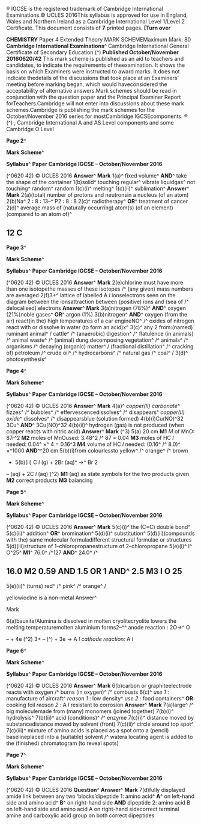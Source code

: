 ® IGCSE is the registered trademark of Cambridge International Examinations.© UCLES 2016This syllabus is approved for use in England, Wales and Northern Ireland as a Cambridge International Level 1/Level 2 Certificate. This document consists of **7** printed pages. **[Turn over** 

**CHEMISTRY** Paper 4 Extended Theory MARK SCHEMEMaximum Mark: 80 **Cambridge International Examinations**^ Cambridge International General Certificate of Secondary Education (^) **Published October/November 20160620/42** This mark scheme is published as an aid to teachers and candidates, to indicate the requirements of theexamination. It shows the basis on which Examiners were instructed to award marks. It does not indicate thedetails of the discussions that took place at an Examiners’ meeting before marking began, which would haveconsidered the acceptability of alternative answers.Mark schemes should be read in conjunction with the question paper and the Principal Examiner Report forTeachers.Cambridge will not enter into discussions about these mark schemes.Cambridge is publishing the mark schemes for the October/November 2016 series for mostCambridge IGCSEcomponents. ® (^) , Cambridge International A and AS Level components and some Cambridge O Level 


**Page 2**^ 

**Mark Scheme**^ 

**Syllabus**^ **Paper Cambridge IGCSE – October/November 2016** 

(^0620 42) © UCLES 2016 **Answer**^ **Mark** 1(a)^ fixed volume^ **AND**^ take the shape of the container 1(b)solid^ touching regular^ vibrate liquidgas^ not touching^ random^ random 1(c)(i)^ melting^ 1(c)(ii)^ sublimation^ **Answer**^ **Mark** 2(a)(total) number of protons and neutronsin a nucleus (of an atom) 2(b)Na^ 2 : 8 : 13–^ P2 : 8 : 8 2(c)^ radiotherapy^ **OR**^ treatment of cancer 2(d)^ average mass of (naturally occurring) atom(s) (of an element)(compared to an atom of)^ 

## 12 C 


**Page 3**^ 

**Mark Scheme**^ 

**Syllabus**^ **Paper Cambridge IGCSE – October/November 2016** 

(^0620 42) © UCLES 2016 **Answer**^ **Mark** 2(e)chlorine must have more than one isotopethe masses of these isotopes /^ (any given) mass numbers are averaged 2(f)3+^ lattice of labelled A _l_ ionselectrons seen on the diagram between the ionsattraction between (positive) ions and (sea of /^ delocalised) electrons **Answer**^ **Mark** 3(a)nitrogen (78%)^ **AND**^ oxygen (21%)noble gases^ **OR**^ argon (1%) 3(b)nitrogen^ **AND**^ oxygen (from the air) react(in the) high temperatures of a car engineNO^ /^ oxides of nitrogen react with or dissolve in water (to form an acid)x^ 3(c)^ any 2 from:(named) ruminant animal^ / cattle^ /^ (anaerobic) digestion^ /^ flatulence (in animals) /^ animal waste^ /^ (animal) dung decomposing vegetation^ /^ animals^ /^ organisms /^ decaying (organic) matter^ / (fractional distillation^ /^ cracking of) petroleum /^ crude oil^ /^ hydrocarbons^ /^ natural gas /^ coal^ / 3(d)^ photosynthesis^ 


**Page 4**^ 

**Mark Scheme**^ 

**Syllabus**^ **Paper Cambridge IGCSE – October/November 2016** 

(^0620 42) © UCLES 2016 **Answer**^ **Mark** 4(a)^ _copper(II) carbonate_^ fizzes^ /^ bubbles^ /^ effervescencedissolves^ /^ disappears^ _copper(II) oxide_^ dissolves^ /^ disappearsblue (solution formed) 4(b)(i)Cu(NO)^32 3Cu^ **AND**^ 3Cu(NO)^32 4(b)(ii)^ hydrogen (gas) is not produced (when copper reacts with nitric acid) **Answer**^ **Mark** (^3) 5(a) 20 cm **M1** _M_ of MnO: 87r^2 **M2** moles of MnOused: 3.48^2 /^ 87 = 0.04 **M3** moles of HC _l_ needed: 0.04^ ×^ 4 = 0.16^3 **M4** volume of HC _l_ needed: (0.16^ /^ 8.0)^ ×^1000 **AND**^^20 cm 5(b)(i)from colourlessto yellow^ /^ orange^ /^ brown 

- 5(b)(ii) C _l_ (g) + 2Br (aq)^ →^ Br 2 

– (aq) + 2C _l_ (aq) (^2) **M1** (aq) as state symbols for the two products given **M2** correct products **M3** balancing 


**Page 5**^ 

**Mark Scheme**^ 

**Syllabus**^ **Paper Cambridge IGCSE – October/November 2016** 

(^0620 42) © UCLES 2016 **Answer**^ **Mark** 5(c)(i)^ the (C=C) double bond^ 5(c)(ii)^ addition^ **OR**^ bromination^ 5(d)(i)^ substitution^ 5(d)(ii)(compounds with the) same molecular formuladifferent structural formulae or structures 5(d)(iii)structure of 1–chloropropanestructure of 2–chloropropane 5(e)(i)^ I^ O^25^ **M1**^ 76.0^ /^127 **AND**^ 24.0^ /^ 

## 16.0 M2 0.59 AND 1.5 OR 1 AND^ 2.5 M3 I O 25 

 5(e)(ii)^ (turns) red^ /^ pink^ /^ orange^ / 

 yellowiodine is a non-metal Answer^ 

 Mark 

 6(a)bauxite/Alumina is dissolved in molten cryolitecryolite lowers the melting temperaturemolten aluminium forms2–^^ anode reaction : 2O→^ O 

– + 4e (^2) 3+ – (^) + 3e → A _l cathode reaction:_ A _l_ 


**Page 6**^ 

**Mark Scheme**^ 

**Syllabus**^ **Paper Cambridge IGCSE – October/November 2016** 

(^0620 42) © UCLES 2016 **Answer**^ **Mark** 6(b)carbon or graphiteelectrode reacts with oxygen /^ burns (in oxygen)^ /^ combusts 6(c)^ _use 1_ : manufacture of aircraft^ _reason 1_ : low density^ _use 2_ : food containers^ **OR** cooking foil _reason 2_ : A _l_ resistant to corrosion **Answer**^ **Mark** 7(a)large^ /^ big moleculemade from (many) monomers (joined together) 7(b)(i)^ hydrolysis^ 7(b)(ii)^ acid (conditions)^ /^ enzyme 7(c)(i)^ distance moved by substancedistance moved by solvent (front) 7(c)(ii)^ circle around top spot^ 7(c)(iii)^ mixture of amino acids is placed as a spot onto a (pencil) baselineplaced into a (suitable) solvent /^ watera locating agent is added to the (finished) chromatogram (to reveal spots) 


**Page 7**^ 

**Mark Scheme**^ 

**Syllabus**^ **Paper Cambridge IGCSE – October/November 2016** 

(^0620 42) © UCLES 2016 **Question**^ **Answer**^ **Mark** 7(d)fully displayed amide link between any two ‘blocks’dipeptide 1: amino acid^ **A**^ on left-hand side and amino acid^ **B**^ on right-hand side **AND** dipeptide 2: amino acid B on left-hand side and amino acid A on right-hand sidecorrect terminal amine and carboxylic acid group on both correct dipeptides 


